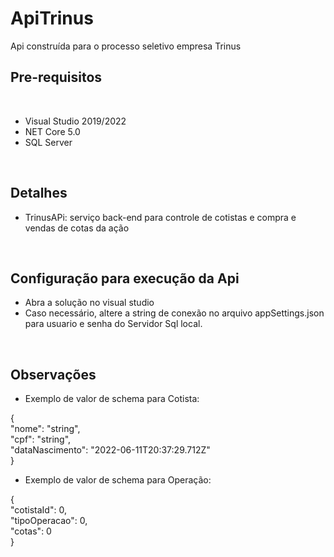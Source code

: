 # ApiTrinus
Api construída para o processo seletivo empresa Trinus

## Pre-requisitos

<br>

- Visual Studio 2019/2022
- NET Core 5.0
- SQL Server

<br>

## Detalhes

- TrinusAPi: serviço back-end para controle de cotistas e compra e
vendas de cotas da ação

<br>

## Configuração para execução da Api

- Abra a solução no visual studio
- Caso necessário, altere a string de conexão no arquivo appSettings.json para  usuario e senha do Servidor Sql local.

<br>

## Observações

- Exemplo de valor de schema para Cotista:

{<br>
  "nome": "string",<br>
  "cpf": "string",<br>
  "dataNascimento": "2022-06-11T20:37:29.712Z"<br>
}
- Exemplo de valor de schema para Operação:

{<br>
  "cotistaId": 0,<br>
  "tipoOperacao": 0,<br>
  "cotas": 0<br>
}
